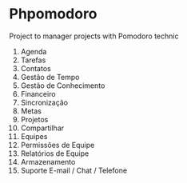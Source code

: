 # Phpomodoro
Project to manager projects with Pomodoro technic


1. Agenda
2. Tarefas
3. Contatos
4. Gestão de Tempo
5. Gestão de Conhecimento
6. Financeiro
7. Sincronização
8. Metas
9. Projetos
10. Compartilhar
11. Equipes
12. Permissões de Equipe
13. Relatórios de Equipe
14. Armazenamento
15. Suporte E-mail / Chat / Telefone

